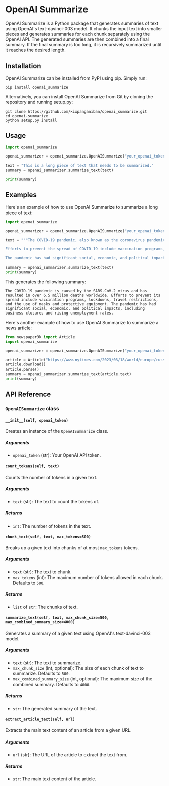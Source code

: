 # OpenAI Summarize

OpenAI Summarize is a Python package that generates summaries of text using OpenAI's text-davinci-003 model. It chunks the input text into smaller pieces and generates summaries for each chunk separately using the OpenAI API. The generated summaries are then combined into a final summary. If the final summary is too long, it is recursively summarized until it reaches the desired length.

## Installation

OpenAI Summarize can be installed from PyPI using pip. Simply run:

```
pip install openai_summarize
```

Alternatively, you can install OpenAI Summarize from Git by cloning the repository and running setup.py:

```
git clone https://github.com/kixpanganiban/openai_summarize.git
cd openai-summarize
python setup.py install
```

## Usage

```python
import openai_summarize

openai_summarizer = openai_summarize.OpenAISummarize("your_openai_token")

text = "This is a long piece of text that needs to be summarized."
summary = openai_summarizer.summarize_text(text)

print(summary)
```

## Examples

Here's an example of how to use OpenAI Summarize to summarize a long piece of text:

```python
import openai_summarize

openai_summarizer = openai_summarize.OpenAISummarize("your_openai_token")

text = """The COVID-19 pandemic, also known as the coronavirus pandemic, is an ongoing pandemic of coronavirus disease 2019 (COVID-19), caused by severe acute respiratory syndrome coronavirus 2 (SARS-CoV-2). The virus was first identified in December 2019 in Wuhan, China. The World Health Organization declared a Public Health Emergency of International Concern regarding COVID-19 on 30 January 2020, and later declared a pandemic on 11 March 2020. As of 18 March 2023, more than 472 million cases have been confirmed, with more than 6.5 million deaths attributed to COVID-19, making it one of the deadliest pandemics in history.

Efforts to prevent the spread of COVID-19 include vaccination programs, lockdowns, travel restrictions, and the use of masks and other protective equipment. Vaccines have been developed and authorized for emergency use, with the Pfizer-BioNTech vaccine being the first to receive emergency use authorization in December 2020.

The pandemic has had significant social, economic, and political impacts. Many businesses have closed, and unemployment rates have risen in many countries. The pandemic has also highlighted disparities in access to healthcare and education, and has led to an increase in domestic violence and mental health issues."""

summary = openai_summarizer.summarize_text(text)
print(summary)
```

This generates the following summary:

```
The COVID-19 pandemic is caused by the SARS-CoV-2 virus and has resulted in over 6.5 million deaths worldwide. Efforts to prevent its spread include vaccination programs, lockdowns, travel restrictions, and the use of masks and protective equipment. The pandemic has had significant social, economic, and political impacts, including business closures and rising unemployment rates.
```

Here's another example of how to use OpenAI Summarize to summarize a news article:

```python
from newspaper3k import Article
import openai_summarize

openai_summarizer = openai_summarize.OpenAISummarize("your_openai_token")

article = Article("https://www.nytimes.com/2023/03/18/world/europe/russia-nato-ukraine.html")
article.download()
article.parse()
summary = openai_summarizer.summarize_text(article.text)
print(summary)
```

## API Reference

### `OpenAISummarize` class

#### `__init__(self, openai_token)`

Creates an instance of the `OpenAISummarize` class.

##### Arguments

- `openai_token` (str): Your OpenAI API token.

#### `count_tokens(self, text)`

Counts the number of tokens in a given text.

##### Arguments

- `text` (str): The text to count the tokens of.

##### Returns

- `int`: The number of tokens in the text.

#### `chunk_text(self, text, max_tokens=500)`

Breaks up a given text into chunks of at most `max_tokens` tokens.

##### Arguments

- `text` (str): The text to chunk.
- `max_tokens` (int): The maximum number of tokens allowed in each chunk. Defaults to `500`.

##### Returns

- `list` of `str`: The chunks of text.

#### `summarize_text(self, text, max_chunk_size=500, max_combined_summary_size=4000)`

Generates a summary of a given text using OpenAI's text-davinci-003 model.

##### Arguments

- `text` (str): The text to summarize.
- `max_chunk_size` (int, optional): The size of each chunk of text to summarize. Defaults to `500`.
- `max_combined_summary_size` (int, optional): The maximum size of the combined summary. Defaults to `4000`.

##### Returns

- `str`: The generated summary of the text.

#### `extract_article_text(self, url)`

Extracts the main text content of an article from a given URL.

##### Arguments

- `url` (str): The URL of the article to extract the text from.

##### Returns

- `str`: The main text content of the article.
